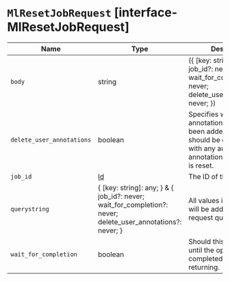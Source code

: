 # `MlResetJobRequest` [interface-MlResetJobRequest]

| Name | Type | Description |
| - | - | - |
| `body` | string | ({ [key: string]: any; } & { job_id?: never; wait_for_completion?: never; delete_user_annotations?: never; }) | All values in `body` will be added to the request body. |
| `delete_user_annotations` | boolean | Specifies whether annotations that have been added by the user should be deleted along with any auto-generated annotations when the job is reset. |
| `job_id` | [Id](./Id.md) | The ID of the job to reset. |
| `querystring` | { [key: string]: any; } & { job_id?: never; wait_for_completion?: never; delete_user_annotations?: never; } | All values in `querystring` will be added to the request querystring. |
| `wait_for_completion` | boolean | Should this request wait until the operation has completed before returning. |
